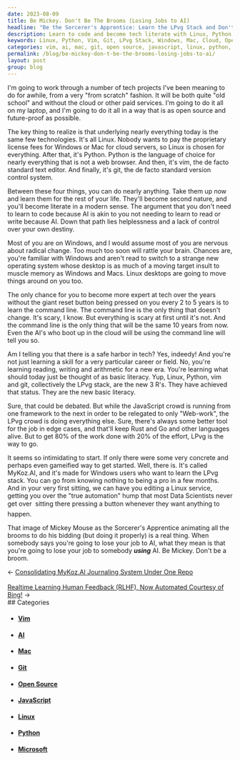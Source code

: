 ```yaml
---
date: 2023-08-09
title: Be Mickey. Don't Be The Brooms (Losing Jobs to AI)
headline: "Be the Sorcerer's Apprentice: Learn the LPvg Stack and Don't Lose Your Job to AI!"
description: Learn to code and become tech literate with Linux, Python, vim, and git. Don't be a victim of AI - be Mickey Mouse and animate the brooms to do your bidding! MyKoz.AI is an easy and gameified way to get started and become a pro in a few months.
keywords: Linux, Python, Vim, Git, LPvg Stack, Windows, Mac, Cloud, Open Source, Future-Proof, Command Line, AI, JavaScript, Rust, Go, MyKoz.AI, Sorcerer's Apprentice, Mickey Mouse, Automation, Data Scientists
categories: vim, ai, mac, git, open source, javascript, linux, python, microsoft
permalink: /blog/be-mickey-don-t-be-the-brooms-losing-jobs-to-ai/
layout: post
group: blog
---
```



I'm going to work through a number of tech projects I've been meaning to do for
awhile, from a very "from scratch" fashion. It will be both quite "old school"
and without the cloud or other paid services. I'm going to do it all on my
laptop, and I'm going to do it all in a way that is as open source and
future-proof as possible.

The key thing to realize is that underlying nearly everything today is the same
few technologies. It's all Linux. Nobody wants to pay the proprietary license
fees for Windows or Mac for cloud servers, so Linux is chosen for everything.
After that, it's Python. Python is the language of choice for nearly everything
that is not a web browser. And then, it's vim, the de facto standard text
editor. And finally, it's git, the de facto standard version control system.

Between these four things, you can do nearly anything. Take them up now and
learn them for the rest of your life. They'll become second nature, and you'll
become literate in a modern sense. The argument that you don't need to learn to
code because AI is akin to you not needing to learn to read or write because
AI. Down that path lies helplessness and a lack of control over your own
destiny.

Most of you are on Windows, and I would assume most of you are nervous about
radical change. Too much too soon will rattle your brain. Chances are, you're
familiar with Windows and aren't read to switch to a strange new operating
system whose desktop is as much of a moving target insult to muscle memory as
Windows and Macs. Linux desktops are going to move things around on you too.

The only chance for you to become more expert at tech over the years without
the giant reset button being pressed on you every 2 to 5 years is to learn the
command line. The command line is the only thing that doesn't change. It's
scary, I know. But everything is scary at first until it's not. And the command
line is the only thing that will be the same 10 years from now. Even the AI's
who boot up in the cloud will be using the command line will tell you so.

Am I telling you that there is a safe harbor in tech? Yes, indeedy! And you're
not just learning a skill for a very particular career or field. No, you're
learning reading, writing and arithmetic for a new era. You're learning what
should today just be thought of as basic literacy. Yup, Linux, Python, vim and
git, collectively the LPvg stack, are the new 3 R's. They have achieved that
status. They are the new basic literacy.

Sure, that could be debated. But while the JavaScript crowd is running from one
framework to the next in order to be relegated to only "Web-work", the LPvg
crowd is doing everything else. Sure, there's always some better tool for the
job in edge cases, and that'll keep Rust and Go and other languages alive. But
to get 80% of the work done with 20% of the effort, LPvg is the way to go.

It seems so intimidating to start. If only there were some very concrete and
perhaps even gameified way to get started. Well, there is. It's called
MyKoz.AI, and it's made for Windows users who want to learn the LPvg stack. You
can go from knowing nothing to being a pro in a few months. And in your very
first sitting, we can have you editing a Linux service, getting you over the
"true automation" hump that most Data Scientists never get over &#151; sitting
there pressing a button whenever they want anything to happen. 

That image of Mickey Mouse as the Sorcerer's Apprentice animating all the
brooms to do his bidding (but doing it properly) is a real thing. When somebody
says you're going to lose your job to AI, what they mean is that you're going
to lose your job to somebody ***using*** AI. Be Mickey. Don't be a broom.














<div class="arrow-links"><div class="post-nav-prev"><span class="arrow">&larr;&nbsp;</span><a href="/blog/consolidating-mykoz-ai-journaling-system-under-one-repo/">Consolidating MyKoz.AI Journaling System Under One Repo</a></div> &nbsp; <div class="post-nav-next"><a href="/blog/realtime-learning-human-feedback-rlhf-now-automated-courtesy-of-bing/">Realtime Learning Human Feedback (RLHF), Now Automated Courtesy of Bing!</a><span class="arrow">&nbsp;&rarr;</span></div></div>
## Categories

<ul>
<li><h4><a href='/vim/'>Vim</a></h4></li>
<li><h4><a href='/ai/'>AI</a></h4></li>
<li><h4><a href='/mac/'>Mac</a></h4></li>
<li><h4><a href='/git/'>Git</a></h4></li>
<li><h4><a href='/open-source/'>Open Source</a></h4></li>
<li><h4><a href='/javascript/'>JavaScript</a></h4></li>
<li><h4><a href='/linux/'>Linux</a></h4></li>
<li><h4><a href='/python/'>Python</a></h4></li>
<li><h4><a href='/microsoft/'>Microsoft</a></h4></li></ul>